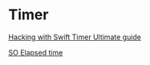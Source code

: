 # Timer



[Hacking with Swift Timer Ultimate guide](https://www.hackingwithswift.com/articles/117/the-ultimate-guide-to-timer)


[SO Elapsed time](https://stackoverflow.com/questions/24755558/measure-elapsed-time-in-swift)
